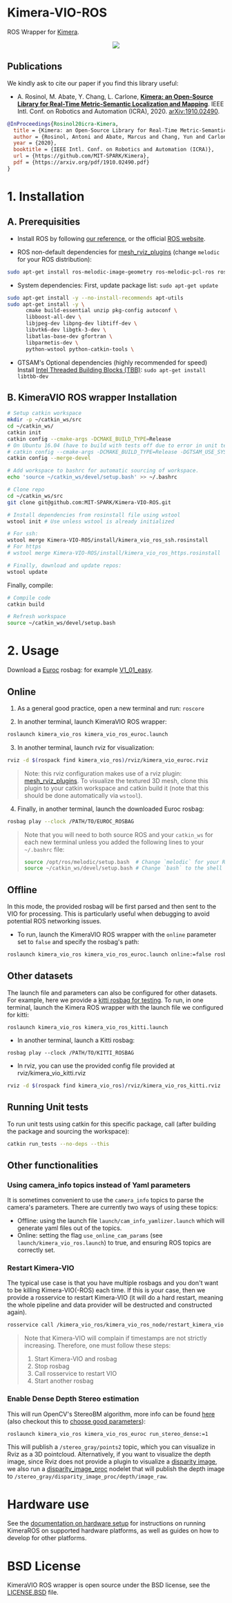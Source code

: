 # Kimera-VIO-ROS

ROS Wrapper for [Kimera](https://github.com/MIT-SPARK/Kimera).

<div align="center">
    <img src="docs/media/Kimera-VIO-ROS_mesh.gif">
</div>

## Publications

We kindly ask to cite our paper if you find this library useful:

- A. Rosinol, M. Abate, Y. Chang, L. Carlone, [**Kimera: an Open-Source Library for Real-Time Metric-Semantic Localization and Mapping**](https://arxiv.org/abs/1910.02490). IEEE Intl. Conf. on Robotics and Automation (ICRA), 2020. [arXiv:1910.02490](https://arxiv.org/abs/1910.02490).
 
 ```bibtex
 @InProceedings{Rosinol20icra-Kimera,
   title = {Kimera: an Open-Source Library for Real-Time Metric-Semantic Localization and Mapping},
   author = {Rosinol, Antoni and Abate, Marcus and Chang, Yun and Carlone, Luca},
   year = {2020},
   booktitle = {IEEE Intl. Conf. on Robotics and Automation (ICRA)},
   url = {https://github.com/MIT-SPARK/Kimera},
   pdf = {https://arxiv.org/pdf/1910.02490.pdf}
 }
```

# 1. Installation

## A. Prerequisities

- Install ROS by following [our reference](./docs/ros_installation.md), or the official [ROS website](https://www.ros.org/install/).

- ROS non-default dependencies for [mesh_rviz_plugins](https://github.com/ToniRV/mesh_rviz_plugins) (change `melodic` for your ROS distribution):
```bash
sudo apt-get install ros-melodic-image-geometry ros-melodic-pcl-ros ros-melodic-cv-bridge
```

- System dependencies:
First, update package list: `sudo apt-get update`
```bash
sudo apt-get install -y --no-install-recommends apt-utils
sudo apt-get install -y \
      cmake build-essential unzip pkg-config autoconf \
      libboost-all-dev \
      libjpeg-dev libpng-dev libtiff-dev \
      libvtk6-dev libgtk-3-dev \
      libatlas-base-dev gfortran \
      libparmetis-dev \
      python-wstool python-catkin-tools \
```

- GTSAM's Optional dependencies (highly recommended for speed)
Install [Intel Threaded Building Blocks (TBB)](http://www.threadingbuildingblocks.org/): `sudo apt-get install libtbb-dev`

## B. KimeraVIO ROS wrapper Installation

```bash
# Setup catkin workspace
mkdir -p ~/catkin_ws/src
cd ~/catkin_ws/
catkin init
catkin config --cmake-args -DCMAKE_BUILD_TYPE=Release
# On Ubuntu 16.04 (have to build with tests off due to error in unit tests):
# catkin config --cmake-args -DCMAKE_BUILD_TYPE=Release -DGTSAM_USE_SYSTEM_EIGEN=ON -DBUILD_TESTS=OFF
catkin config --merge-devel

# Add workspace to bashrc for automatic sourcing of workspace.
echo 'source ~/catkin_ws/devel/setup.bash' >> ~/.bashrc

# Clone repo
cd ~/catkin_ws/src
git clone git@github.com:MIT-SPARK/Kimera-VIO-ROS.git

# Install dependencies from rosinstall file using wstool
wstool init # Use unless wstool is already initialized

# For ssh:
wstool merge Kimera-VIO-ROS/install/kimera_vio_ros_ssh.rosinstall
# For https
# wstool merge Kimera-VIO-ROS/install/kimera_vio_ros_https.rosinstall

# Finally, download and update repos:
wstool update
```

Finally, compile:

```bash
# Compile code
catkin build

# Refresh workspace
source ~/catkin_ws/devel/setup.bash
```

# 2. Usage
Download a [Euroc](https://projects.asl.ethz.ch/datasets/doku.php?id=kmavvisualinertialdatasets) rosbag: for example [V1_01_easy](http://robotics.ethz.ch/~asl-datasets/ijrr_euroc_mav_dataset/vicon_room1/V1_01_easy/V1_01_easy.bag).

## Online
  1. As a general good practice, open a new terminal and run: `roscore`

  2. In another terminal, launch KimeraVIO ROS wrapper:
  ```bash
  roslaunch kimera_vio_ros kimera_vio_ros_euroc.launch
  ```

  3. In another terminal, launch rviz for visualization:
  ```bash
  rviz -d $(rospack find kimera_vio_ros)/rviz/kimera_vio_euroc.rviz
  ```
  > Note: this rviz configuration makes use of a rviz plugin: [mesh_rviz_plugins](https://github.com/ToniRV/mesh_rviz_plugins). To visualize the textured 3D mesh, clone this plugin to your catkin workspace and catkin build it (note that this should be done automatically via `wstool`).

  4. Finally, in another terminal, launch the downloaded Euroc rosbag:
  ```bash
  rosbag play --clock /PATH/TO/EUROC_ROSBAG
  ```

  > Note that you will need to both source ROS and your `catkin_ws` for each new terminal unless you added the following lines to your `~/.bashrc` file:
  > ```bash
  > source /opt/ros/melodic/setup.bash  # Change `melodic` for your ROS distribution.
  > source ~/catkin_ws/devel/setup.bash # Change `bash` to the shell you use.
  > ```

## Offline
  In this mode, the provided rosbag will be first parsed and then sent to the VIO for processing.
  This is particularly useful when debugging to avoid potential ROS networking issues.
  - To run, launch the KimeraVIO ROS wrapper with the `online` parameter set to `false` and specify the rosbag's path:
  ```bash
  roslaunch kimera_vio_ros kimera_vio_ros_euroc.launch online:=false rosbag_path:="PATH/TO/ROSBAG"
  ```

## Other datasets
The launch file and parameters can also be configured for other datasets. For example, here we provide a [kitti rosbag for testing](https://drive.google.com/drive/folders/1mPdc1XFa5y1NrZtffYTkrkGaxj5wvX0T?usp=sharing). To run, in one terminal, launch the Kimera ROS wrapper with the launch file we configured for kitti:
```
roslaunch kimera_vio_ros kimera_vio_ros_kitti.launch
```
  - In another terminal, launch a Kitti rosbag:
```
rosbag play --clock /PATH/TO/KITTI_ROSBAG
```
  - In rviz, you can use the provided config file provided at rviz/kimera_vio_kitti.rviz
  ```bash
  rviz -d $(rospack find kimera_vio_ros)/rviz/kimera_vio_ros_kitti.rviz
  ```

## Running Unit tests

To run unit tests using catkin for this specific package, call (after building the package and sourcing the workspace):

```bash
catkin run_tests --no-deps --this
```

## Other functionalities

### Using camera_info topics instead of Yaml parameters

It is sometimes convenient to use the `camera_info` topics to parse the camera's parameters.
There are currently two ways of using these topics:
 - Offline: using the launch file `launch/cam_info_yamlizer.launch` which will generate yaml files out of the topics.
 - Online: setting the flag `use_online_cam_params` (see `launch/kimera_vio_ros.launch`) to true, and ensuring ROS topics are correctly set.

### Restart Kimera-VIO

The typical use case is that you have multiple rosbags and you don't want to be killing Kimera-VIO(-ROS) each time.
If this is your case, then we provide a rosservice to restart Kimera-VIO (it will do a hard restart, meaning the whole pipeline and data provider will be destructed and constructed again).
```bash
rosservice call /kimera_vio_ros/kimera_vio_ros_node/restart_kimera_vio
```
> Note that Kimera-VIO will complain if timestamps are not strictly increasing. Therefore, one must follow these steps:
> 1. Start Kimera-VIO and rosbag
> 2. Stop rosbag
> 3. Call rosservice to restart VIO
> 4. Start another rosbag

### Enable Dense Depth Stereo estimation

This will run OpenCV's StereoBM algorithm, more info can be found [here](http://wiki.ros.org/stereo_image_proc) (also checkout this to [choose good parameters](http://wiki.ros.org/stereo_image_proc/Tutorials/ChoosingGoodStereoParameters)):

```bash
roslaunch kimera_vio_ros kimera_vio_ros_euroc run_stereo_dense:=1
```

This will publish a `/stereo_gray/points2` topic, which you can visualize in Rviz as a 3D pointcloud.
Alternatively, if you want to visualize the depth image, since Rviz does not provide a plugin to
visualize a [disparity image](http://docs.ros.org/api/stereo_msgs/html/msg/DisparityImage.html), we also run a [disparity_image_proc](https://github.com/ToniRV/disparity_image_proc) nodelet that will publish the depth image to `/stereo_gray/disparity_image_proc/depth/image_raw`.

# Hardware use

See the [documentation on hardware setup](docs/hardware_setup.md) for instructions on running KimeraROS on supported hardware platforms, as well as guides on how to develop for other platforms.

# BSD License
KimeraVIO ROS wrapper is open source under the BSD license, see the [LICENSE.BSD](./LICENSE.BSD) file.
